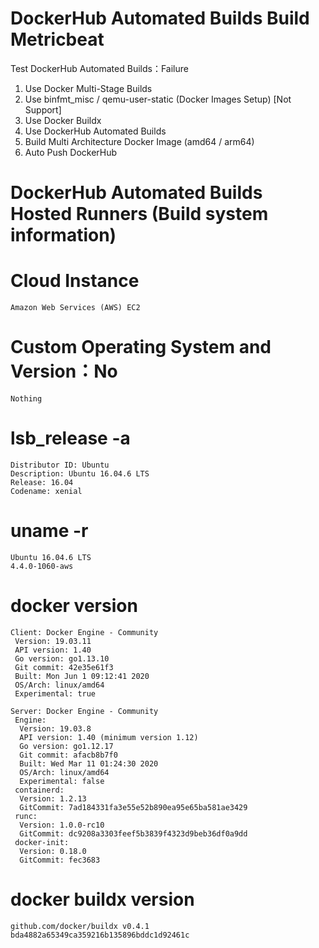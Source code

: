 # DockerHub Automated Builds Build Metricbeat
Test DockerHub Automated Builds：Failure
1. Use Docker Multi-Stage Builds  
2. Use binfmt_misc / qemu-user-static (Docker Images Setup) [Not Support]  
3. Use Docker Buildx  
4. Use DockerHub Automated Builds  
5. Build Multi Architecture Docker Image (amd64 / arm64)  
6. Auto Push DockerHub  

# DockerHub Automated Builds Hosted Runners (Build system information)
# Cloud Instance
    Amazon Web Services (AWS) EC2

# Custom Operating System and Version：No
    Nothing

# lsb_release -a
    Distributor ID: Ubuntu
    Description: Ubuntu 16.04.6 LTS
    Release: 16.04
    Codename: xenial

# uname -r
    Ubuntu 16.04.6 LTS
    4.4.0-1060-aws

# docker version
    Client: Docker Engine - Community
     Version: 19.03.11
     API version: 1.40
     Go version: go1.13.10
     Git commit: 42e35e61f3
     Built: Mon Jun 1 09:12:41 2020
     OS/Arch: linux/amd64
     Experimental: true

    Server: Docker Engine - Community
     Engine:
      Version: 19.03.8
      API version: 1.40 (minimum version 1.12)
      Go version: go1.12.17
      Git commit: afacb8b7f0
      Built: Wed Mar 11 01:24:30 2020
      OS/Arch: linux/amd64
      Experimental: false
     containerd:
      Version: 1.2.13
      GitCommit: 7ad184331fa3e55e52b890ea95e65ba581ae3429
     runc:
      Version: 1.0.0-rc10
      GitCommit: dc9208a3303feef5b3839f4323d9beb36df0a9dd
     docker-init:
      Version: 0.18.0
      GitCommit: fec3683

# docker buildx version
    github.com/docker/buildx v0.4.1 bda4882a65349ca359216b135896bddc1d92461c
